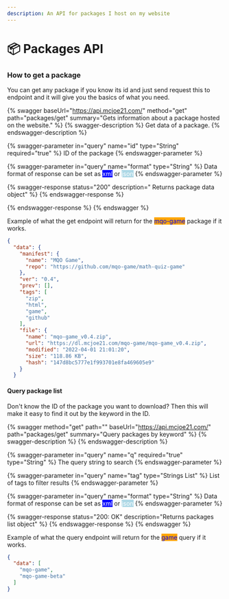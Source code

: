 ```yaml
---
description: An API for packages I host on my website
---
```


# 📦 Packages API

### How to get a package <a href="#get" id="get"></a>

You can get any package if you know its id and just send request this to endpoint and it will give you the basics of what you need.

{% swagger baseUrl="https://api.mcjoe21.com/" method="get" path="packages/get" summary="Gets information about a package hosted on the website." %}
{% swagger-description %}
Get data of a package.
{% endswagger-description %}

{% swagger-parameter in="query" name="id" type="String" required="true" %}
ID of the package
{% endswagger-parameter %}

{% swagger-parameter in="query" name="format" type="String" %}
Data format of response can be set as <mark style="color:white;background-color:blue;">xml</mark> or <mark style="color:white;background-color:lightblue;">json</mark>
{% endswagger-parameter %}

{% swagger-response status="200" description=" Returns package data object" %}
{% endswagger-response %}

{% endswagger-response %}
{% endswagger %}

Example of what the get endpoint will return for the <mark style="color:blue;background-color:orange;">mqo-game</mark> package if it works.

```json
{
  "data": {
    "manifest": {
      "name": "MQO Game",
      "repo": "https://github.com/mqo-game/math-quiz-game"
    },
    "ver": "0.4",
    "prev": [],
    "tags": [
      "zip",
      "html",
      "game",
      "github"
    ],
    "file": {
      "name": "mqo-game_v0.4.zip",
      "url": "https://dl.mcjoe21.com/mqo-game/mqo-game_v0.4.zip",
      "modified": "2022-04-01 21:01:20",
      "size": "118.86 KB",
      "hash": "147d8bc5777e1f993701e8fa469605e9"
    }
  }
```



#### Query package list <a href="#query" id="query"></a>

Don't know the ID of the package you want to download? Then this will make it easy to find it out by the keyword in the ID.

{% swagger method="get" path="" baseUrl="https://api.mcjoe21.com/" path="packages/get" summary="Query packages by keyword" %}
{% swagger-description %}
{% endswagger-description %}

{% swagger-parameter in="query" name="q" required="true" type="String" %}
The query string to search
{% endswagger-parameter %}

{% swagger-parameter in="query" name="tag" type="Strings List" %}
List of tags to filter results
{% endswagger-parameter %}

{% swagger-parameter in="query" name="format" type="String" %}
Data format of response can be set as <mark style="color:white;background-color:blue;">xml</mark> or <mark style="color:white;background-color:lightblue;">json</mark>
{% endswagger-parameter %}

{% swagger-response status="200: OK" description="Returns packages list object" %}
{% endswagger-response %}
{% endswagger %}

Example of what the query endpoint will return for the <mark style="color:blue;background-color:orange;">game</mark> query if it works.

```json
{
  "data": [
    "mqo-game",
    "mqo-game-beta"
  ]
}
```
